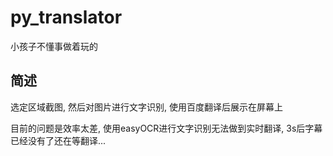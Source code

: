 # py_translator
小孩子不懂事做着玩的

## 简述
选定区域截图, 然后对图片进行文字识别, 使用百度翻译后展示在屏幕上

目前的问题是效率太差, 使用easyOCR进行文字识别无法做到实时翻译, 3s后字幕已经没有了还在等翻译...

